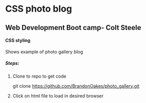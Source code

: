 # CSS photo blog

## Web Development Boot camp- Colt Steele

#### CSS styling


Shows example of photo gallery blog

##### Steps:
  1. Clone to repo to get code

      git clone https://github.com/BrandonOakes/photo_gallery.git

  2. Click on html file to load in desired browser

